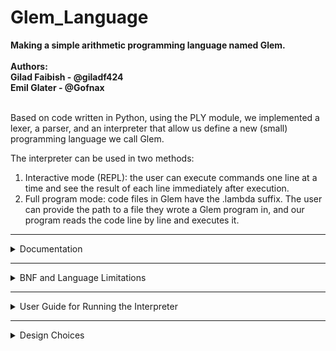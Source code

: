 # Glem_Language
**Making a simple arithmetic programming language named Glem.<br/><br/>**
**Authors:<br/>**
**Gilad Faibish - @giladf424<br/>**
**Emil Glater - @Gofnax<br/>**
<br/>

Based on code written in Python, using the PLY module, we implemented 
a lexer, a parser, and an interpreter that allow us define a new 
(small) programming language we call Glem.<br>

The interpreter can be used in two methods:
1. Interactive mode (REPL): the user can execute commands one line 
at a time and see the result of each line immediately after execution.
2. Full program mode: code files in Glem have the .lambda suffix. The 
user can provide the path to a file they wrote a Glem program in, and 
our program reads the code line by line and executes it.<br>

----

<details>
<summary> Documentation </summary>
<br>

### Data Types:
In Glem we support the usage of integers and boolean values, 
where all the values are immutable, and there are no variable assignments.<br>
<br>
With this, you can use basic arithmetic operations:
* Addition (+)
* Subtraction (-)
* Multiplication (*)
* Division (integer division) (/)
* Modulo (%)
  
and boolean and comparison operations:
* AND (&&)
* OR (||)
* NOT (!)
* Equality to (==)
* Not queal to (!=)
* Greater than (>)
* Less than (<)
* Greater than or equal to (>=)
* Less than or equal to (<=)
<br>

### Basic Usage:
The basic way to make use of Glem is to write one-line expressions, 
for which the interpreter will print the result. In addition, you can 
write an expression inside an expression, as shown below. At the end 
of each line, there has to be a ```;``` for the language to recognize 
the expression written as a statement it can execute.<br>
For example:
```
>>> 3 + 5;
8
>>> 12 >= 4;
true
>>> 4 * (5 + 2);
28
```
<br>

### Comments:
Glem allows you to add comments to your code to elevate its readability just like 
many other languages. To insert a comment in the code you simply need to wrap it 
with ```#```'s.<br>
For example:
```
...
3 + 5;  # Example code #
addThree(13);  # Works like addOne but increase value by 3 #
5 * 2 # You can even put a comment in the middle of a statement # + true;
...
```
A comment can only include the letters a-z and A-Z, digits 0-9, spcaes ```' '```,
dots ```.```, and commas ```,```, and colon ```:```.
<br>

### Functions:
In Glem, you can define functions using the keyword ```mey``` and call them 
anywhere in the code from the point of their definition onwards. 
As Glem doesn't support variable assignment, writing a function that 
executes multiple statement won't affect that function's returned value, 
and only the result of the last statement will be returned for further calculations.<br>

The format of a function definition is:
```
mey {function_name, (arg1, arg2, ...)}
{statement; statement; ...; statement;};
```

For example, let's look at the definition of the function ```addOne``` that 
receives an integer and returns its value increased by 1:
```
>>> mey {addOne, (n)} {n + 1;};
addOne defined.
```

The format of calling a function is:
```
function_name(arg1, arg2, arg3, ...);
```

Continuing with our example, assuming we defined ```addOne``` earlier in our 
code, to call it we simply need to write its name, followed by brackets with 
values that correspond to its expected values in them:
```
>>> addOne(3);
4
```
<br>

### Lambda Functions:
In addition to regular functions, Glem supports the usage of anonymous 
functions (lambda function/expressions). These allow you to write code with a higher 
level of complexity than a regular statement, but without the need to define 
a function beforehand. For Glem to recognize a lamda function, it has to be defined 
using the ```lambda``` keyword.<br>

The format of a lambda function, as recognized by Glem is:
```
Lambda param.(expression)
```
Where ```param``` can be switched with any other identifier for the parameter 
the lambda function expects to receive, and any expression can be written inside 
the brackets.<br>
<br>

### Calling Functions from other Functions:
In case you want to maintain code readability or avoid duplicating code, Glem allows 
you to use a function (or several functions) as an expression executed within 
another function. With that, you can also define recursive functions.<br>

For example, here's a function call inside another function definition:
```
mey {addOne, (n)} {n + 1;};
mey {addTwo, (n)} {addOne(n) + 1;};
```
First, we have to define the innermost function, the last one to be actually 
called, but the first one to be executed fully. After that, we can call it from 
another function. Thanks to Glem's parsing rules, there is an inherent 'call stack' 
that is responsible for executing each expression in its appropriate scope.<br>
<br>

### Recursion:
As for recursive functions, defining them can be a bit more challenging. Because 
Glem doesn't support if-statements, you have to utilize boolean operations to define 
your stop condition (base case).<br>

For example, here we define a recursive function that calculates the factorial of 
a given number:
```
mey {factorial, (n)} {(n == 0) || (n * factorial(n - 1));};
```
For this function to be able to stop when it receives ```n = 0```, we had to define that in 
case of the OR operation, if the left expression (which is evaluated first) is ```True```, 
then the right expression won't be evaluated, and the statement returns ```True```. This way, 
when we get to ```n = 0```, the functions returns ```True``` to its caller, where ```n = 1```, 
and doesn't continue to try and evaluate the second expression with negative values. When we 
calculate ```1 * True```, it convert the value ```True``` to ```1``` so we get the result 
```1 * True = 1 * 1 = 1```. From this point on, only integers get returned by the fucntion 
which ends up calculating the factorial of the value received by the user.
<br>
</details>

----

<details>
<summary> BNF and Language Limitations </summary>
<br>
  
### Language Syntax:
```
program ::= statement_list

statement_list ::= statement_list statement
                 | statement

statement ::= expression ";"
            | function_definition
            | expression_lambda

expression ::= expression "+" expression
             | expression "-" expression
             | expression "*" expression
             | expression "/" expression
             | expression "%" expression
             | expression "&&" expression
             | expression "||" expression
             | expression "!=" expression
             | expression "==" expression
             | expression ">" expression
             | expression "<" expression
             | expression ">=" expression
             | expression "<=" expression
             | "!" expression
             | "(" expression ")"
             | NUMBER
             | BOOLEAN
             | IDENTIFIER
             | IDENTIFIER "(" param_list ")"
             | "lambda" IDENTIFIER "." "(" expression ")"

function_definition ::= "mey" "{" IDENTIFIER "," "(" arg_list ")" "}" "{" statement_list "}" ";"

arg_list ::= IDENTIFIER
           | IDENTIFIER "," arg_list

param_list ::= expression
             | expression "," param_list
```

### Language Limitations:
Glem is designed in such a way that there are a few concepts that are not supported by the 
language. Among them are:
* Variable assignment
* Conditional statements
* Shortage of data types
* Only sinle-line comments

The trade-off of these concepts not being supported, is keeping the language simple. There 
aren't many keywords and grammar rules the user needs to get to know and remember to be able 
to write working code in Glem.
<br>
</details>

----

<details>
<summary> User Guide for Running the Interpreter </summary>
<br>

Welcome to the Glem Language Interpreter User Guide. This guide provides instructions on how to 
run the interpreter in both interactive mode (REPL) and file reading mode.

### System Requirements:
To run the Glem Language Interpreter, you will need:
* Python 3.6 or higher installed on your machine
* Our repository cloned to your local machine
<br>

### Interactive Mode (REPL):
Interactive mode allows you to enter and execute Glem language commands one at a time. This mode 
is useful for testing snippets of code quickly.

To start the interpreter in interactive mode:
1. Open a terminal or command prompt.
2. Navigate to the directory where the program.py file is located.
3. Type the following command and press 'Enter':
```
python program.py
```
4. You will see a prompt that says "Welcome to the Glem Language Interpreter. Type 'exit' to quit."
Enter your commands after the > prompt.
5. To exit the interactive mode, type exit and press Enter.

**Sample session:**
```
> mey {addOne, (n)} {n + 1;};
Function 'addOne' defined.
> addOne(5);
6
> exit
```
<br>

### File Reading Mode:
File reading mode allows you to execute a script written in the Glem language saved in a file with a 
.lambda suffix.

To run a .lambda file:
1. Ensure your file has a .lambda suffix and contains valid Glem language code.
2. Open a terminal or command prompt.
3. Navigate to the directory where both your .lambda file and program.py are located.
4. Run the following command, replacing your_script.lambda with the name of your file:
```
python program.py your_script.lambda
```
5. The interpreter will execute the contents of the file and display the outputs sequentially.

**Sample Session:**<br>
example.lambda file contains:
```
mey {factorial, (n)} {(n == 0) || (n * factorial(n - 1));};
factorial(5);
```

Command to run:
```
python program.py example.lambda
```

Expected output:
```
120
```
<br>

### Error Handling
If there are any errors in your Glem language code, whether syntax or runtime, the interpreter will 
display an error message detailing the issue. For instance, using an undefined function or variable 
will prompt an error indicating that the identifier is undefined.
<br>

### Notes
* Ensure that all Glem language commands and functions in your scripts adhere to the syntax rules as 
specified by the language's grammar.
* The interpreter can handle basic arithmetic, logical operations, function definitions, and lambda 
expressions as outlined in the Glem language specifications.

For more information or support, refer to the official documentation.
<br>
</details>

----

<details>
<summary> Design Choices </summary>
<br>

### Lexer:
The lexer is responsible for tokenizing the user input so that we can create a string that 
the language understands and can evaluate.

**Design Considerations:**
* To describe what string gets translated to each token we chose to work with regular expressions 
(or REGEX). This way we cover all the strings that the user can input without having to 
actually write down each and every one of them.
* Whitespaces and single-line comments are ignored. This makes the source code more readable 
without affecting the functionality.
* The lexer includes a mechanism for identifying and reporting illegal characters.

**Assumptions:**
* It is assumed that keywords such as ```lambda``` and ```mey``` are always written in lowercase 
and cannot be used as identifiers.
* We assume all numbers are integers, and booleans are either ```true``` or ```false```. No 
support for other types like strings or floating-point numbers.
<br>

### Parser:
The parser is responsible for building the AST from the token the lexer provided it, 
allowing the interpreter to evaluate the user input and return the user the result they 
were expecting to get from their program.

**Design Considerations:**
* The parser follows a clear set of grammar rules that align with the language's specifications. 
Each grammar rule corresponds to a particular construct in the language, like expressions, function 
definitions, and statements. The parser's main goal is to produce an Abstract Syntax Tree (AST) 
that represents the structure of the source code.
* Precedence rules for operators are defined by the parser to ensure correct evaluation order by 
the interpreter. These rules are crucial for handling expressions with multiple operators, such 
as arithmetic and logical operations.
* It is able to recognize and store function definitions, and differentiate between function 
definition and function call based on the syntax. Functions are stored in a dictionary within the 
GlemParser class, where each key is the function name, and its value is a tuple that holds the 
arguments the function expects to get, and all the statements that it expects to execute upon 
call. It also handles function calls, ensuring that parameters are passed correctly according 
to the language's rules and the function's expectations.

**Assumptions:**
* The parser assumes a fixed grammar structure, meaning that function definitions, expressions, 
and other constructs follow a strict format. For instance, function definitions must always use 
the ```mey``` keyword followed by the correct syntax, and expressions must adhere to the defined 
operator precedence.
* The parser assumes that once an identifier is defined within a function or lambda expression, 
its value is immutable. This is consistent with the language's functional nature and is enforced 
during parsing by ensuring identifiers are correctly mapped and not reassigned.
<br>

### Interpreter:
The interpreter is responsible for evaluating an input string or a program received from the user 
and returning them the final value that that input come sdown to.

**Design Considerations:**
* Managing an environment (a dictionary) to map identifiers to their corresponding values or functions, 
to resemble memory storage. A call stack is implemented by the grammar of the language, and simulated 
using a stack to manage function calls and recursion.
* AST nodes are evaluated by the interpreter based on their types, such as binary operations, function 
calls, literals, etc.. It recursively processes the tree, applying operations and managing scopes, and
at the end returning the final value of each statement.

**Assumptions:**
* There is a determined sequence in which the expressions in each statement need to be evaluated 
for the interpreter to return the correct final value.
* The environment is assumed to be immutable, meaning that once a value is bound to an identifier, 
it cannot be changed.
* Each function definition ends with a single return value, which is the result of the evaluation of 
the last statement in the function body.
<br>

### Challenges and Solutions:
This is our first try at writing an interpreter of any kind, and our first actual project implemented 
using Python. As a result, we faced quite a few challenges with building this project.
* Unfamiliar syntax and conventions: being inexperienced with a language poses many challenges in its 
own. You have to learn the syntax anew for features you're familiar with from other languages, and 
the languages nuances may differ (such as memory management, data types implementation, object methods, 
etc.).
* No prior knowledge of the interpreter's way of work: we had to create an interpreter for a language 
without being taught the intricacies of how the interpreter works, what parts it's composed of, or how
each part communicates with the other.

Regardless, we had to make the project work, so obviously we had a lot of learning and experimenting 
to do in order to familiarize ourselves with Python and the operation process of the interpreter. We 
mainly relied on many different forums and on ChatGPT as knowledge sources and reference points when 
we had to find out how certain things are done, or if they are possible to implement in the way we 
know from other languages.
<br>
</details>
